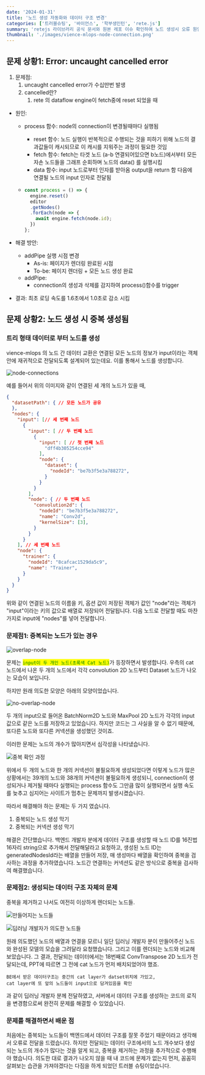 ```yaml
---
date: '2024-01-31'
title: '노드 생성 자동화와 데이터 구조 변경'
categories: ['트러블슈팅', '바이언스', '학부생인턴', 'rete.js']
summary: 'retejs 라이브러리 공식 문서와 원본 레포 이슈 확인하여 노드 생성시 오류 원인 분석 및 해결하여 최초 로딩 시간 단축 (1.6s → 1.0s) 및 중복 생성되는 노드를 제거하기 위해 BE, 딥러닝 개발자 분과 소통하여 데이터구조 변경하여 해결'
thumbnail: './images/vience-mlops-node-connection.png'
---
```


## 문제 상황1: Error: uncaught cancelled error

1. 문제점:
   1. uncaught cancelled error가 수십만번 발생
   2. cancelled란?
      1. rete 의 dataflow engine이 fetch중에 reset 되었을 때

* 원인:
  * process 함수: node의 connection이 변경될때마다 실행됨
    * reset 함수: 노드 실행이 반복적으로 수행되는 것을 피하기 위해 노드의 결과값들이 캐시되므로 이 캐시를 지워주는 과정이 필요한 것임
    * fetch 함수: fetch는 타겟 노드 (a-b 연결되어있으면 b노드)에서부터 모든 자손 노드들을 그래프 순회하며 노드의 data() 를 실행시킴
    * data 함수: input 노드로부터 인자를 받아옴 output을 return 함 다음에 연결될 노드의 input 인자로 전달됨

  * ```jsx
    const process = () => {
      engine.reset()
      editor
      .getNodes()
      .forEach(node => {
        await engine.fetch(node.id);
      })
    };
    ```

* 해결 방안:&#x20;
  * addPipe 실행 시점 변경
    * As-is: 페이지가 렌더링 완료된 시점
    * To-be: 페이지 렌더링 + 모든 노드 생성 완료
  * addPipe:&#x20;
    * connection의 생성과 삭제를 감지하여 process()함수를 trigger
* 결과: 최초 로딩 속도를 1.6초에서 1.0초로 감소 시킴

## 문제 상황2: 노드 생성 시 중복 생성됨

### 트리 형태 데이터로 부터 노드를 생성

vience-mlops 의 노드 간 데이터 교환은 연결된 모든 노드의 정보가 input이라는 객체 안에 재귀적으로 전달되도록 설계되어 있는데요. 이를 통해서 노드를 생성합니다.

![node-connections](./images/vience-mlops-node-connection.png)

예를 들어서 위의 이미지와 같이 연결된 세 개의 노드가 있을 때,

```json
{
  "datasetPath": { // 모든 노드가 공유
  },
  "nodes": {
    "input": [// 세 번째 노드
      {
        "input": [ // 두 번째 노드
          { 
            "input": [ // 첫 번째 노드
              "dff4b305254cce94"
            ],
            "node": {
              "dataset": {
                "nodeId": "be7b3f5e3a788272",
              }
            }
          }
        ],
        "node": { // 두 번째 노드
          "convolution2d": {
            "nodeId": "be7b3f5e3a788272",
            "name": "Conv2d",
            "kernelSize": [3],
          }
        }
      }
    ], // 세 번째 노드
    "node": {
      "trainer": {
        "nodeId": "8cafcac1529da5c9",
        "name": "Trainer",
      }
    }
  }
}
```

위와 같이 연결된 노드의 이름을 키, 옵션 값이 저장된 객체가 값인 "node"라는 객체가 "input"이라는 키의 값으로 배열로 저장되어 전달됩니다. 다음 노드로 전달할 때도 마찬가지로 input에 "nodes"를 넣어 전달합니다.

### 문제점1: 중복되는 노드가 있는 경우

![overlap-node](./images/mlops-node-overlap.png)

문제는 <mark style="color:green;">`input이 두 개인 노드(초록색 Cat 노드)`</mark>가 등장하면서 발생합니다. 우측의 cat 노드에서 나온 두 개의 노드에서 각각 convolution 2D 노드부터 Dataset 노드가 나오는 모습이 보입니다.&#x20;

하지만 원래 의도한 모양은 아래의 모양이었습니다.

![no-overlap-node](./images/vience-mlops-node-overlap.png)

두 개의 input으로 들어온 BatchNorm2D 노드와 MaxPool 2D 노드가 각각의 input 값으로 같은 노드를 저장하고 있었습니다. 하지만 코드는 그 사실을 알 수 없기 때문에, 또다른 노드와 또다른 커넥션을 생성했던 것이죠.

이러한 문제는 노드의 개수가 많아지면서 심각성을 나타냈습니다.

![중복 확인 과정](./images/mlops-node-check.png)

위에서 두 개의 노드와 한 개의 커넥션이 불필요하게 생성되었다면 이렇게 노드가 많은 상황에서는 39개의 노드와 38개의 커넥션이 불필요하게 생성되니, connection이 생성되거나 제거될 때마다 실행되는 process 함수도 그만큼 많이 실행되면서 실행 속도를 늦추고 심지어는 사이트가 멈추는 문제까지 발생시켰습니다.

따라서 해결해야 하는 문제는 두 가지 였습니다.

1. 중복되는 노드 생성 막기
2. 중복되는 커넥션 생성 막기

해결은 간단했습니다. 백엔드 개발자 분에게 데이터 구조를 생성할 때 노드 ID를 16진법 16자리 string으로 추가해서 전달해달라고 요청하고, 생성된 노드 ID는 generatedNodesId라는 배열을 만들어 저장, 매 생성마다 배열을 확인하여 중복을 검사하는 과정을 추가하였습니다. 노드간 연결하는 커넥션도 같은 방식으로 중복을 검사하여 해결했습니다.

### 문제점2: 생성되는 데이터 구조 자체의 문제

중복을 제거하고 나서도 여전히 이상하게 렌더되는 노드들.

![만들어지는 노드들](./images/model_from_back.png)

![딥러닝 개발자가 의도한 노드들](./images/createByDatastructure_014.png)

원래 의도했던 노드의 배열과 연결을 모르니 일단 딥러닝 개발자 분이 만들어주신 노드와 완성된 모델의 모습을 그려달라 요청했습니다. 그리고 이를 렌더되는 노드와 비교해보았습니다. 그 결과, 전달되는 데이터에서는 18번째로 ConvTranspose 2D 노드가 전달되는데, PPT에 따르면 그 전에 cat 노드가 먼저 배치되었어야 했죠.

```
BE에서 받은 데이터구조는 중간의 cat layer가 datset위치에 가있고, 
cat layer에 또 앞의 노드들이 input으로 담겨있음을 확인
```

과 같이 딥러닝 개발자 분께 전달하였고, 서버에서 데이터 구조를 생성하는 코드의 로직을 변경함으로써 완전히 문제를 해결할 수 있었습니다.

### 문제를 해결하면서 배운 점

처음에는 중복되는 노드들이 백엔드에서 데이터 구조를 잘못 주었기 때문이라고 생각해서 오류로 전달을 드렸습니다. 하지만 전달되는 데이터 구조에서의 노드 개수보다 생성되는 노드의 개수가 많다는 것을 알게 되고, 중복을 제거하는 과정을 추가적으로 수행해야 했습니다. 의도한 대로 결과가 나오지 않을 때 내 코드에 문제가 없는지 먼저, 꼼꼼히 살펴보는 습관을 가져야겠다는 다짐을 하게 되었던 트러블 슈팅이었습니다.
